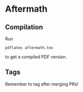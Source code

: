 # Aftermath 

## Compilation

Run

```
pdflatex aftermath.tex
```

to get a compiled PDF version.

## Tags

Remember to tag after merging PRs!

